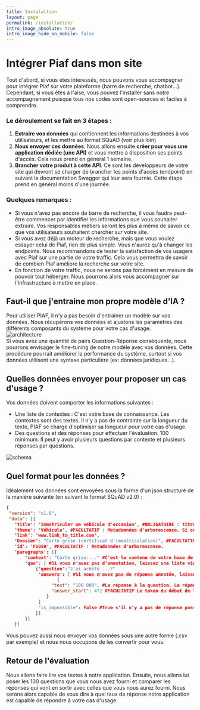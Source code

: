 ```yaml
---
title: Instalaltion
layout: page
permalink: /installation/
intro_image_absolute: true
intro_image_hide_on_mobile: false
---
```


# Intégrer Piaf dans mon site

Tout d'abord, si vous etes interessés, nous pouvons vous accompagner pour intégrer Piaf sur votre plateforme (barre de recherche, chatbot...).
Cependant, si vous êtes à l'aise, vous pouvez l'installer sans notre accompagnement puisque tous nos codes sont open-sources et faciles à comprendre.


### Le déroulement se fait en 3 étapes :
1. **Extraire vos données** qui contiennent les informations destinées à vos utilisateurs, et les mettre au format SQuAD (voir plus loin)
1. **Nous envoyer ces données**. Nous allons ensuite **créer pour vous une application dédiée (une API)** et vous mettre à disposition ses points d'accès. Cela nous prend en général 1 semaine.
1. **Brancher votre produit à cette API**. Ce sont les développeurs de votre site qui devront se charger de brancher les points d'accès (endpoint) en suivant la documentation Swagger qui leur sera fournie. Cette étape prend en général moins d'une journée.

### Quelques remarques :
- Si vous n'avez pas encore de barre de recherche, il vous faudra peut-être commencer par identifier les informations que vous souhaiter extraire. Vos responsables métiers seront les plus à même de savoir ce que vos utilisateurs souhaitent chercher sur votre site.
- Si vous avez déjà un moteur de recherche, mais que vous voulez essayer celui de Piaf, rien de plus simple. Vous n'aurez qu'à changer les endpoints. Nous recommandons de  tester la satisfaction de vos usagers avec Piaf sur une partie de votre traffic. Cela vous permettra de savoir de combien Piaf améliore la recherche sur votre site.
- En fonction de votre traffic, nous ne serons pas forcément en mesure de pouvoir tout héberger. Nous pourrons alors vous accompagner sur l'infrastructure à mettre en place.


## Faut-il que j'entraine mon propre modèle d'IA ?
Pour utiliser PIAF, il n'y a pas besoin d'entrainer un modèle sur vos données. Nous récupérons vos données et ajustons les paramètres des différents composants du système pour votre cas d'usage.  
![architecture](https://etalab-ia.github.io/knowledge-base/_images/archi_piaf.png)  
Si vous avez une quantité de pairs Question-Réponse conséquente, nous pourrons envisager le fine-tuning de notre modèle avec vos données.
Cette procédure pourrait améliorer la performance du système, surtout si vos données utilisent une syntaxe particulière (ex: données juridiques...).

## Quelles données envoyer pour proposer un cas d'usage ?
Vos données doivent comporter les informations suivantes :
- Une liste de contextes : C'est votre base de connaissance. Les contextes sont des textes. Il n'y a pas de contrainte sur la longueur du texte, PIAF se charge d'optimiser sa longueur pour votre cas d'usage.  
- Des questions et des réponses pour effectuer l'évaluation. 100 minimum. Il peut y avoir plusieurs questions par contexte et plusieurs réponses par questions.  

![schema](https://etalab-ia.github.io/knowledge-base/_images/work_with_piaf_onboarding.png)

## Quel format pour les données ?
 Idéalement vos données sont envoyées sous la forme d'un json structuré de la manière suivante (en suivant le format SQuAD v2.0) :
 ```json
 {
  "version": "v1.0",
  "data": [{
    'title': 'Immatriculer un véhicule d'occasion', #OBLIGATOIRE : titre de votre chapitre (un chapitre peut contenir plusieurs contextes)
    'theme': 'Véhicule', #FACULTATIF : Metadonnées d'arborescence. Si ces données sont disponibles, elles peuvent améliorer les performances de PIAF en permettant à l'utilisateur de restreindre le champ de sa demande
    'link': 'www.link_to_title.com',
    'Dossier': "Carte grise (certificat d'immatriculation)", #FACULTATIF : Metadonnées d'arborescence. #FACULTATIF : Metadonnées d'arborescence.
    'id': 'F1050', #FACULTATIF : Metadonnées d'arborescence.
    'paragraphs': [{
        'context': "Carte grise:..." #C'est le contenu de votre base de connaissance
        'qas': [ #Si vous n'avez pas d'annotation, laissez une liste vide
            {'question':"J'ai acheté ...?"
             'answers': [ #Si vous n'avez pas de réponse annotée, laissez une liste vide
                    {
                  "text": "100 000", #La réponse à la question. La réponse se trouve dans le context. C'est un ensemble de mots continu
                  "answer_start": 472 #FACULTATIF Le token du début de la réponse.
                }
             ]
             "is_impossible": False #True s'il n'y a pas de réponse possible, ou pas de réponse annoté. False dans les autres cas.
            }]
        }]
    }]
 ```

Vous pouvez aussi nous envoyer vos données sous une autre forme (.csv par exemple) et nous nous occupons de les convertir pour vous.

## Retour de l'évaluation
Nous allons faire lire vos textes à notre application.
Ensuite, nous allons lui poser les 100 questions que vous nous avez fourni et comparer les réponses qui vont en sortir avec celles que vous nous aurez fourni.
Nous serons alors capable de vous dire à quel taux de réponse notre application est capable de répondre à votre cas d'usage.
